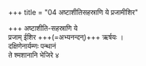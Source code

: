 +++
title = "04 अष्टाशीतिसहस्राणि ये प्रजामीशिर"

+++
अष्टाशीति-सहस्राणि ये  
प्रजाम् ईशिर +++(=अभ्यनन्दन्)+++ ऋर्षयः ।  
दक्षिणेनार्यम्णः पन्थानं  
ते श्मशानानि भेजिरे ४